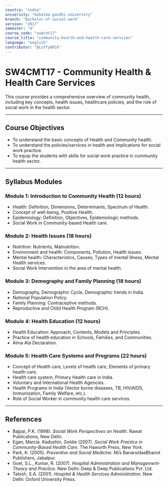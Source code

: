 ```yaml
---
country: "india"
university: "mahatma-gandhi-university"
branch: "Bachelor-of-social-work"
version: "2017"
semester: "4"
course_code: "sw4cmt17"
course_title: "community-health-and-health-care-services"
language: "english"
contributor: "@Luffy0016"
---
```

# SW4CMT17 - Community Health & Health Care Services

This course provides a comprehensive overview of community health, including key concepts, health issues, healthcare policies, and the role of social work in the health sector.

---
## Course Objectives

* To understand the basic concepts of Health and Community health.
* To understand the policies/services in health and implications for social work practice.
* To equip the students with skills for social work practice in community health sector.

---
## Syllabus Modules

### Module 1: Introduction to Community Health (12 hours)
* Health: Definition, Dimensions, Determinants, Spectrum of Health.
* Concept of well-being, Positive Health.
* Epidemiology: Definition, Objectives, Epidemiologic methods.
* Social Work in Community-based Health care.

### Module 2: Health Issues (18 hours)
* Nutrition: Nutrients, Malnutrition.
* Environment and health: Components, Pollution, Health issues.
* Mental health: Characteristics, Causes, Types of mental illness, Mental Health services.
* Social Work Intervention in the area of mental health.

### Module 3: Demography and Family Planning (18 hours)
* Demography, Demographic Cycle, Demographic trends in India.
* National Population Policy.
* Family Planning: Contraceptive methods.
* Reproductive and Child Health Program (RCH).

### Module 4: Health Education (12 hours)
* Health Education: Approach, Contents, Models and Principles.
* Practice of health education in Schools, Families, and Communities.
* Alma Ata Declaration.

### Module 5: Health Care Systems and Programs (22 hours)
* Concept of Health care, Levels of health care, Elements of primary health care.
* Health care system, Primary Health care in India.
* Voluntary and International Health Agencies.
* Health Programs in India (Vector borne diseases, TB, HIV/AIDS, Immunization, Family Welfare, etc.).
* Role of Social Worker in community health care services.

---
## References
* Bajpai, P.K. (1998). *Social Work Perspectives on Health*. Rawat Publications, New Delhi.
* Egan, Marcia. Kadushin, Goldie (2007). *Social Work Practice in Community-Based Health Care*. The Haworth Press, New York.
* Park, K. (2005). *Preventive and Social Medicine*. M/s BanarsidasBhanot Publishers, Jabalpur.
* Goel, S.L., Kumar, R. (2007). *Hospital Administration and Management- Theory and Practice*. New Delhi: Deep & Deep Publications Pvt. Ltd.
* Tabish, S.A. (2001). *Hospital & Health Services Administration*. New Delhi: Oxford University Press.